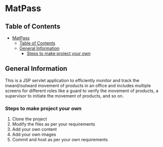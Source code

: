 # MatPass

## Table of Contents

- [MatPass](#matpass)
  - [Table of Contents](#table-of-contents)
  - [General Information](#general-information)
    - [Steps to make project your own](#steps-to-make-project-your-own)

<!-- You can include any other section that is pertinent to your problem -->

## General Information

This is a JSP servlet application to efficiently monitor and track the inward/outward movement of products in an office and includes multiple screens for different roles like a guard to verify the movement of products, a supervisor to initiate the movement of products, and so on.

### Steps to make project your own

1. Clone the project
2. Modify the files as per your requirements
3. Add your own content
4. Add your own images
5. Commit and host as per your own requirements
